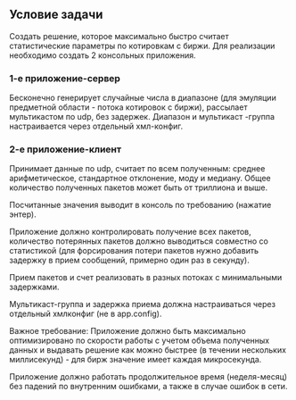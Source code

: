 ## Условие задачи

Создать решение, которое максимально быстро считает статистические
параметры по котировкам с биржи. Для реализации необходимо создать 2 консольных
приложения.

### 1-е приложение-сервер 

Бесконечно генерирует случайные числа в диапазоне (для
эмуляции предметной области - потока котировок с биржи), рассылает мультикастом по
udp, без задержек.
Диапазон и мультикаст -группа настраивается через отдельный хмл-конфиг.

### 2-е приложение-клиент
Принимает данные по udp, считает по всем полученным: среднее
арифметическое, стандартное отклонение, моду и медиану. Общее количество
полученных пакетов может быть от триллиона и выше.

Посчитанные значения выводит в консоль по требованию (нажатие энтер).

Приложение должно контролировать получение всех пакетов,
количество потерянных пакетов должно выводиться совместно со статистикой
(для форсирования потери пакетов нужно добавить задержку в прием сообщений,
примерно один раз в секунду).

Прием пакетов и счет реализовать в разных потоках с минимальными задержками.

Мультикаст-группа и задержка приема должна настраиваться через отдельный хмлконфиг (не в app.config).

Важное требование: Приложение должно быть максимально оптимизировано по скорости
работы с учетом объема полученных данных и выдавать решение как можно быстрее (в
течении нескольких миллисекунд) - для бирж значение имеет каждая микросекунда.

Приложение должно работать продолжительное время (неделя-месяц) без падений по
внутренним ошибками, а также в случае ошибок в сети.
